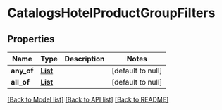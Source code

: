 # CatalogsHotelProductGroupFilters
## Properties

| Name | Type | Description | Notes |
|------------ | ------------- | ------------- | -------------|
| **any\_of** | [**List**](CatalogsHotelProductGroupFilterKeys.md) |  | [default to null] |
| **all\_of** | [**List**](CatalogsHotelProductGroupFilterKeys.md) |  | [default to null] |

[[Back to Model list]](../README.md#documentation-for-models) [[Back to API list]](../README.md#documentation-for-api-endpoints) [[Back to README]](../README.md)

